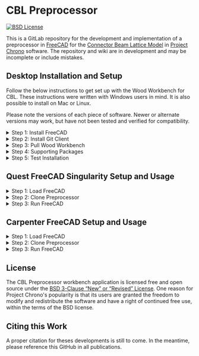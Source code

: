 # CBL Preprocessor

&#x20;[![BSD License](http://www.projectchrono.org/assets/logos/chrono-bsd.svg)](https://github.com/Cusatis-Computational-Services/CBL-preprocesser/blob/main/LICENSE)

This is a GitLab repository for the development and implementation of a preprocessor in [FreeCAD](https://www.freecadweb.org/) for the [Connector Beam Lattice Model](https://github.com/Cusatis-Computational-Services/CBL-chrono) in [Project Chrono](https://www.projectchrono.org) software. The repository and wiki are in development and may be incomplete or include mistakes.


## Desktop Installation and Setup

Follow the below instructions to get set up with the Wood Workbench for CBL. These instructions were written with Windows users in mind. It is also possible to install on Mac or Linux.

Please note the versions of each piece of software. Newer or alternate versions may work, but have not been tested and verified for compatibility.

<details>

<summary>Step 1: Install FreeCAD</summary>

Install the latest version of FreeCAD (use at least version 0.20.2). The download is available for free:

[https://www.freecadweb.org/downloads.php](https://www.freecadweb.org/downloads.php)

</details>

<details>

<summary>Step 2: Install Git Client</summary>

Any Git client can be used to push and pull from the GitHub. Two well-supported options are Github Desktop or Sourcetree.

[https://desktop.github.com/download/](https://desktop.github.com/download/)

[https://www.sourcetreeapp.com/](https://www.sourcetreeapp.com/)

Instructions below will cover these two options, though any client may work, as well as cloning via command line.

</details>

<details>

<summary>Step 3: Pull Wood Workbench</summary>

We recommend pulling the GitHub directly into the FreeCAD workbench directory. Otherwise if you pull to another location then you will need to copy the pulled files to the appropriate directory. On a Windows system this is likely under **C:\Users\\\<usr>\AppData\Roaming\FreeCAD\Mod**, where **\<usr>** is the system user.

1. Github Dekstop
* Open Github Desktop
* Select **File** > **Clone repository**
* Select "**URL**"
* Enter https://github.com/Cusatis-Computational-Services/CBL-preprocesser as the source URL.
* Paste the FreeCAD Mod path for the local path (or click **Choose** to browse to that path). If not already existing, a new folder called CBL-preprocessor should be created in this location.
* Click "**Clone**"

2. Sourcetree
* Open Sourcetree
* Select **File** > **Clone / New...**
* Select "**Remote**" and "**Add an account...**"
* For "Hosting Service" select "**GitHub**". For "Authentication" select "**OAuth**"
* Click on "**Refresh OAuth Token**" and login to GitHub and allow Sourcetree in the browser window that opens
* Click **Ok** in Sourcetree. Then "**CBL-preprocesser**" should populate on the right side of the window. If it doesn't, you may need to click refresh.
* Select "**CBL-preprocesser**" and click "**Clone**"
* When filling out the clone window, be sure to place the repository in the FreeCAD Mod path as noted above.
* Click "**Clone**"


</details>

<details>

<summary>Step 4: Supporting Packages</summary>

The Wood Workbench also requires the Triangle python package installed to the FreeCAD environment. 

* Navigate to **C:\Program Files\FreeCAD 0.21\bin** and open a terminal at this location.
* Run ``.\python.exe -m pip install triangle``

</details>

<details>

<summary>Step 5: Test Installation</summary>

Verify that everything is installed properly by opening FreeCAD. 

* Select the Wood Workbench from the workbench dropdown menu. 
* Select the particle icon (this should be the only workbench-specific button).
* Run the workbench in debug mode by scrolling to the bottom without changing any parameters and click **Generate Model**. 

If no errors appear during this process, the workbench is installed correctly.

</details>


## Quest FreeCAD Singularity Setup and Usage

<details>
<summary>Step 1: Load FreeCAD</summary>

Run FreeCAD using following command:

>singularity exec -B /projects:/projects -B /software:/software -B /home:/home /hpc/software/freecad/0.21.2/freecad_23.10.sif freecad $@.

</details>


<details>
<summary>Step 2: Clone Preprocessor</summary>

After opening FreeCAD, from tools menu find Addon Manager and install Plot Workbench. Then, open the python panel inside FreeCAD and run following command:

>App.getUserAppDataDir()

This command gives you the path where you need to clone CBL preprocessor. The path for new module should be similar to "/home/NETID/.local/share/FreeCAD/Mod/", with NETID replaced with your netID

Copy the repo folder to this location.

</details>


<details>
<summary>Step 3: Run FreeCAD</summary>

You can run the freecad using following command (replace NETID with your netID):

>module load singularity
>singularity exec --env PATH=/usr/local/bin:/usr/bin:/bin: -B /projects:/projects -B /software:/software -B /home/NETID:/home/NETID /hpc/software/freecad/0.21.2/freecad_23.10.sif  freecad $@

</details>

## Carpenter FreeCAD Setup and Usage

<details>
<summary>Step 1: Load FreeCAD</summary>

Coming Soon

</details>

<details>
<summary>Step 2: Clone Preprocessor</summary>

Coming Soon

</details>

<details>
<summary>Step 3: Run FreeCAD</summary>

Coming Soon

</details>

## License

The CBL Preprocessor workbench application is licensed free and open source under the [BSD 3-Clause “New” or “Revised” License](https://choosealicense.com/licenses/bsd-3-clause/). One reason for Project Chrono's popularity is that its users are granted the freedom to modify and redistribute the software and have a right of continued free use, within the terms of the BSD license.


## Citing this Work

A proper citation for theses developments is still to come. In the meantime, please reference this GitHub in all publications.
